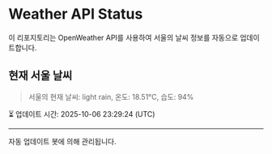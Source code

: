 
# Weather API Status

이 리포지토리는 OpenWeather API를 사용하여 서울의 날씨 정보를 자동으로 업데이트합니다.

## 현재 서울 날씨
> 서울의 현재 날씨: light rain, 온도: 18.51°C, 습도: 94%

⏳ 업데이트 시간: 2025-10-06 23:29:24 (UTC)

---
자동 업데이트 봇에 의해 관리됩니다.
